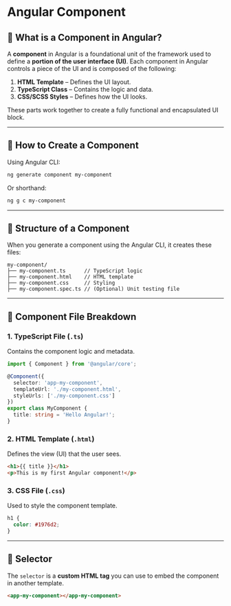 # Angular Component 

## 📌 What is a Component in Angular?

A **component** in Angular is a foundational unit of the framework used to define a **portion of the user interface (UI)**. Each component in Angular controls a piece of the UI and is composed of the following:

1. **HTML Template** – Defines the UI layout.
2. **TypeScript Class** – Contains the logic and data.
3. **CSS/SCSS Styles** – Defines how the UI looks.

These parts work together to create a fully functional and encapsulated UI block.

---


## 🚀 How to Create a Component

Using Angular CLI:

```bash
ng generate component my-component
```

Or shorthand:

```bash
ng g c my-component
```

---
## 🔧 Structure of a Component

When you generate a component using the Angular CLI, it creates these files:


```
my-component/
├── my-component.ts      // TypeScript logic
├── my-component.html    // HTML template
├── my-component.css     // Styling 
├── my-component.spec.ts // (Optional) Unit testing file
```

---

## 📂 Component File Breakdown

### 1. **TypeScript File (`.ts`)**

Contains the component logic and metadata.

```ts
import { Component } from '@angular/core';

@Component({
  selector: 'app-my-component',             
  templateUrl: './my-component.html',
  styleUrls: ['./my-component.css']
})
export class MyComponent {
  title: string = 'Hello Angular!';
}
```

### 2. **HTML Template (`.html`)**

Defines the view (UI) that the user sees.

```html
<h1>{{ title }}</h1>
<p>This is my first Angular component!</p>
```

### 3. **CSS File (`.css`)**

Used to style the component template.

```css
h1 {
  color: #1976d2;
}
```

---

## 🧩 Selector

The `selector` is a **custom HTML tag** you can use to embed the component in another template.

```html
<app-my-component></app-my-component>
```

